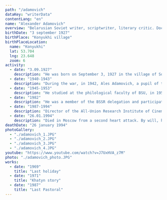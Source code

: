 ```yaml
---
path: "/adamovich"
dataKey: "writerData"
contentLang: "en"
name: "Alexander Adamovich"
overview: "Belarusian Soviet writer, scriptwriter, literary critic. Doctor of philological sciences, professor, corresponding member of the BSSR Academy of Sciences."
birthDate: "3 september 1927"
birthPlace: "Konyukhi village"
birthPlaceLocation:
  name: "Konyukhi"
  lat: 53.704
  lng: 23.648
  zoom: 6
activity:
  - date: "3.09.1927"
    description: "He was born on September 3, 1927 in the village of Sonyukhi in the Greek region in a family of doctors."
  - date: "1940-1943"
    description: "During the war, in 1942, Ales Adamovich, a pupil of the secondary school, - a liaison, in 1943 - a fighter of the Kirov partisan detachment of the 37th Brigade named after Parkhomenko of the Minsk unit."
  - date: "1945-1953"
    description: "He studied at the philological faculty of BSU, in 1953 he completed his post-graduate course at the university and worked at the chair of Belarusian literature there."
  - date: "1982"
    description: "He was a member of the BSSR delegation and participated in the work of the XXXVII session of the UN General Assembly."
  - date: "1987-1994"
    description: "Director of the All-Union Research Institute of Cinematography in Moscow."
  - date: "26.01.1994"
    description: "Died in Moscow from a second heart attack. By will, he was buried in the urban settlement of Glusha, Bobruisk district, Mogilev region, near his parents."
deathDate: "26 january 1994"
photoGallery:
  - "./adamovich_1.JPG"
  - "./adamovich_2.JPG"
  - "./adamovich_3.JPG"
  - "./adamovich_4.JPG"
youtube: "https://www.youtube.com/watch?v=J7UxHVA_z7M"
photo: "./adamovich_photo.JPG"
works:
  - date: "1969"
    title: "Last holiday"
  - date: "1971"
    title: "Khatyn story"
  - date: "1987"
    title: "Last Pastoral"
---
```

